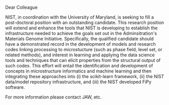 Dear Colleague

NIST, in coordination with the University of Maryland, is seeking to fill a post-doctoral position with an outstanding candidate.  This research position will extend and enhance the tools that NIST is developing to establish the infrastructure needed to achieve the goals set out in the Adminsitration's Materials Genome Initiative.  Specifically,  the qualified candidate should have a demonstrated record in the development of models and research codes linking processing to microstucture (such as phase field, level set, or related methods), and interest in learning and applying the data science tools and techniques that can elicit properties from the structural output of such codes.  This effort  will entail the identification and development of concepts in microstructure informatics and machine learning  and  then integrating these approaches into (i) the scikit-learn framework,  (ii) the NIST data/model repository infrastructure, and (iii) the NIST developed FiPy software.  

For more information please contact JAW, etc.


